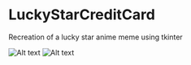 # LuckyStarCreditCard
 Recreation of a lucky star anime meme using tkinter

![Alt text](https://cdn.discordapp.com/attachments/1024349324248879195/1172901451022995558/image.png?ex=65620099&is=654f8b99&hm=9c91eaef42e55d2cbe9f489f17cfab9dfa573ec6d97a26548ae9f3027a68cff5&)
![Alt text](https://i.kym-cdn.com/photos/images/newsfeed/001/154/083/6f7.gif)